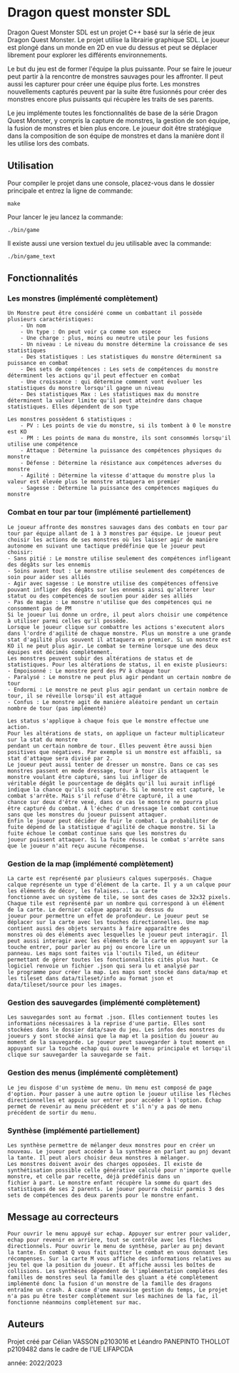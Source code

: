 # Dragon quest monster SDL

Dragon Quest Monster SDL est un projet C++ basé sur la série de jeux Dragon Quest Monster. Le projet utilise la librairie graphique SDL. Le joueur est plongé dans un monde en 2D en vue du dessus et peut se déplacer librement pour explorer les différents environnements.

Le but du jeu est de former l'équipe la plus puissante. Pour se faire le joueur peut partir à la rencontre de monstres sauvages pour les affronter. Il peut aussi les capturer pour créer une équipe plus forte. Les monstres nouvellements capturés peuvent par la suite être fusionnés pour créer des monstres encore plus puissants qui récupère les traits de ses parents.

Le jeu implémente toutes les fonctionnalités de base de la série Dragon Quest Monster, y compris la capture de monstres, la gestion de son équipe, la fusion de monstres et bien plus encore. Le joueur doit être stratégique dans la composition de son équipe de monstres et dans la manière dont il les utilise lors des combats.

## Utilisation

Pour compiler le projet dans une console, placez-vous dans le dossier principale et entrez la ligne de commande:

```
make
```

Pour lancer le jeu lancez la commande:

```
./bin/game
```

Il existe aussi une version textuel du jeu utilisable avec la commande:

```
./bin/game_text
```

## Fonctionnalités

### Les monstres (implémenté complètement)
    Un Monstre peut être considéré comme un combattant il possède plusieurs caractéristiques:
        - Un nom
        - Un type : On peut voir ça comme son espece
        - Une charge : plus, moins ou neutre utile pour les fusions
        - Un niveau : Le niveau du monstre détermine la croissance de ses statistiques
        - Des statistiques : Les statistiques du monstre déterminent sa puissance en combat
        - Des sets de compétences : Les sets de compétences du monstre déterminent les actions qu'il peut effectuer en combat
        - Une croissance : qui détermine comment vont évoluer les statistiques du monstre lorsqu'il gagne un niveau
        - Des statistiques Max : Les statistiques max du monstre déterminent la valeur limite qu'il peut atteindre dans chaque statistiques. Elles dépendent de son type
    
    Les monstres possèdent 6 statistiques : 
        - PV : Les points de vie du monstre, si ils tombent à 0 le monstre est KO
        - PM : Les points de mana du monstre, ils sont consommés lorsqu'il utilise une compétence
        - Attaque : Détermine la puissance des compétences physiques du monstre
        - Défense : Détermine la résistance aux compétences adverses du monstre
        - Agilité : Détermine la vitesse d'attaque du monstre plus la valeur est élevée plus le monstre attaquera en premier
        - Sagesse : Détermine la puissance des compétences magiques du monstre


### Combat en tour par tour (implémenté partiellement)
    Le joueur affronte des monstres sauvages dans des combats en tour par tour par équipe allant de 1 à 3 monstres par équipe. Le joueur peut choisir les actions de ses monstres où les laisser agir de manière autonome en suivant une tactique prédéfinie que le joueur peut choisir:
    - Sans pitié : Le monstre utilise seulement des compétences infligeant des dégâts sur les ennemis
    - Soins avant tout : Le monstre utilise seulement des compétences de soin pour aider ses alliés
    - Agir avec sagesse : Le monstre utilise des compétences offensive pouvant infliger des dégâts sur les ennemis ainsi qu'alterer leur statut ou des compétences de soutien pour aider ses alliés
    - Pas de magie : Le monstre n'utilise que des compétences qui ne consomment pas de PM
    Si le joueur lui donne un ordre, il peut alors choisir une compétence à utiliser parmi celles qu'il possède.
    Lorsque le joueur clique sur combattre les actions s'executent alors dans l'ordre d'agilité de chaque monstre. Plus un monstre a une grande stat d'agilité plus souvent il attaquera en premier. Si un monstre est KO il ne peut plus agir. Le combat se termine lorsque une des deux équipes est décimés complètement.
    Les monstres peuvent subir des altérations de status et de statistiques. Pour les altérations de status, il en existe plusieurs:
    - Empoisonné : Le monstre perd des PV à chaque tour
    - Paralysé : Le monstre ne peut plus agir pendant un certain nombre de tour
    - Endormi : Le monstre ne peut plus agir pendant un certain nombre de tour, il se réveille lorsqu'il est attaqué
    - Confus : Le monstre agit de manière aléatoire pendant un certain nombre de tour (pas implémenté)
    
    Les status s'applique à chaque fois que le monstre effectue une action.
    Pour les altérations de stats, on applique un facteur multiplicateur sur la stat du monstre 
    pendant un certain nombre de tour. Elles peuvent être aussi bien positives que négatives. Par exemple si un monstre est affaibli, sa stat d'attaque sera divisé par 2.
    Le joueur peut aussi tenter de dresser un monstre. Dans ce cas ses monstres passent en mode dressage, tour à tour ils attaquent le monstre voulant être capturé, sans lui infliger de 
    véritable dégât le pourcentage de dégâts qu'il lui aurait infligé indique la chance qu'ils soit capturé. Si le monstre est capturé, le combat s'arrête. Mais s'il refuse d'être capturé, il a une 
    chance sur deux d'être vexé, dans ce cas le monstre ne pourra plus être capturé du combat. À l'échec d'un dressage le combat continue sans que les monstres du joueur puissent attaquer.
    Enfin le joueur peut décider de fuir le combat. La probabiliter de fuite dépend de la statistique d'agilité de chaque monstre. Si la fuite échoue le combat continue sans que les monstres du 
    joueur puissent attaquer. Si la fuite réussi le combat s'arrête sans que le joueur n'ait reçu aucune récompense.

### Gestion de la map (implémenté complètement)
    La carte est représenté par plusieurs calques superposés. Chaque calque représente un type d'élément de la carte. Il y a un calque pour les éléments de décor, les falaises... La carte 
    fonctionne avec un système de tile, se sont des cases de 32x32 pixels. Chaque tile est représenté par un nombre qui correspond à un élément de la carte. Le dernier calque apparaît au dessus du 
    joueur pour permettre un effet de profondeur. Le joueur peut se déplacer sur la carte avec les touches directionnelles. Une map contient aussi des objets servants à faire apparaître des 
    monstres où des éléments avec lesquelles le joueur peut interagir. Il peut aussi interagir avec les éléments de la carte en appuyant sur la touche entrer, pour parler au pnj ou encore lire un 
    panneau. Les maps sont faites via l'outils Tiled, un éditeur permettant de gérer toutes les fonctionnalités cités plus haut. Ce logiciel renvoie un fichier .json qui sera lu et analysé par
    le programme pour créer la map. Les maps sont stocké dans data/map et les tileset dans data/tileset/info au format json et data/tileset/source pour les images.

### Gestion des sauvegardes (implémenté complètement)
    Les sauvegardes sont au format .json. Elles contiennent toutes les informations nécessaires à la reprise d'une partie. Elles sont stockées dans le dossier data/save du jeu. Les infos des monstres du joueurs y sont stocké ainsi que la map et la position du joueur au moment de la sauvegarde. Le joueur peut sauvegarder à tout moment en appuyant sur la touche echap qui ouvre le menu principale et lorsqu'il clique sur sauvegarder la sauvegarde se fait.

### Gestion des menus (implémenté complètement)
    Le jeu dispose d'un système de menu. Un menu est composé de page d'option. Pour passer à une autre option le joueur utilise les flèches directionnelles et appuie sur entrer pour accéder à l'option. Échap permet de revenir au menu précédent et s'il n'y a pas de menu précédent de sortir du menu.

### Synthèse (implémenté partiellement)
    Les synthèse permettre de mélanger deux monstres pour en créer un nouveau. Le joueur peut accéder à la synthèse en parlant au pnj devant la tante. Il peut alors choisir deux monstres à mélanger. 
    Les monstres doivent avoir des charges opposées. Il existe de synthétisation possible celle générative calculé pour n'importe quelle monstre, et celle par recette, déjà prédéfinis dans un 
    fichier à part. Le monstre enfant récupère la somme du quart des statistiques de ses 2 parents. Le joueur pourra choisir parmis 3 des sets de compétences des deux parents pour le monstre enfant.

## Message au correcteurs
    Pour ouvrir le menu appuyé sur echap. Appuyer sur entrer pour valider, echap pour revenir en arrière, tout se contrôle avec les flèches directionnels. Pour ouvrir le menu de synthèse, parler au pnj devant la tante. En combat Q vous fait quitter le combat en vous donnant les récompenses. Sur la carte M vous affiche des informations relatives au jeu tel que la position du joueur. Et affiche aussi les boîtes de collisions. Les synthèses dépendent de l'implémentation complètes des familles de monstres seul la famille des gluant a été complètement implémenté donc la fusion d'un monstre de la famille des dragons entraîne un crash. À cause d'une mauvaise gestion du temps, Le projet n'a pas pu être tester complètement sur les machines de la fac, il fonctionne néanmoins complètement sur mac.

## Auteurs

Projet créé par Célian VASSON p2103016 et Léandro PANEPINTO THOLLOT p2109482 dans le cadre de l'UE LIFAPCDA 

année: 2022/2023 
